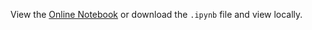 View the [Online Notebook](http://nbviewer.ipython.org/github/iit-cs579/main/blob/master/lec/l04/l04.ipynb) or download the `.ipynb` file and view locally.

